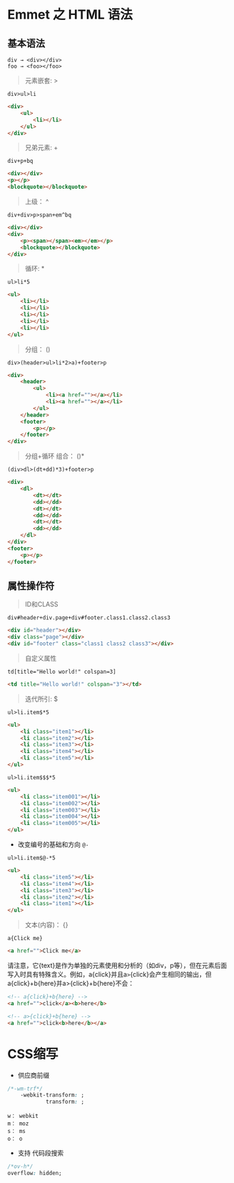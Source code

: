 # Emmet 之 HTML 语法

## 基本语法
```
div → <div></div>
foo → <foo></foo>
```

> 元素嵌套: >

```
div>ul>li
```

```html
<div>
    <ul>
        <li></li>
    </ul>
</div>
```
> 兄弟元素: +

```
div+p+bq
```

```html
<div></div>
<p></p>
<blockquote></blockquote>
```

> 上级： ^

```
div+div>p>span+em^bq
```

```html
<div></div>
<div>
    <p><span></span><em></em></p>
    <blockquote></blockquote>
</div>
```

> 循环: *
```
ul>li*5
```
```html
<ul>
    <li></li>
    <li></li>
    <li></li>
    <li></li>
    <li></li>
</ul>
```

> 分组： ()

```
div>(header>ul>li*2>a)+footer>p
```

```html
<div>
    <header>
        <ul>
            <li><a href=""></a></li>
            <li><a href=""></a></li>
        </ul>
    </header>
    <footer>
        <p></p>
    </footer>
</div>
```

> 分组+循环 组合： ()*
```
(div>dl>(dt+dd)*3)+footer>p
```
```html
<div>
    <dl>
        <dt></dt>
        <dd></dd>
        <dt></dt>
        <dd></dd>
        <dt></dt>
        <dd></dd>
    </dl>
</div>
<footer>
    <p></p>
</footer>
```

## 属性操作符

> ID和CLASS
```
div#header+div.page+div#footer.class1.class2.class3
```
```html
<div id="header"></div>
<div class="page"></div>
<div id="footer" class="class1 class2 class3"></div>
```

> 自定义属性
```
td[title="Hello world!" colspan=3]
```

```html
<td title="Hello world!" colspan="3"></td>
```

> 迭代所引: $
```
ul>li.item$*5
```
```html
<ul>
    <li class="item1"></li>
    <li class="item2"></li>
    <li class="item3"></li>
    <li class="item4"></li>
    <li class="item5"></li>
</ul>
```

```
ul>li.item$$$*5
```

```html
<ul>
    <li class="item001"></li>
    <li class="item002"></li>
    <li class="item003"></li>
    <li class="item004"></li>
    <li class="item005"></li>
</ul>
```

* 改变编号的基础和方向 `@-`

```
ul>li.item$@-*5
```
```html
<ul>
    <li class="item5"></li>
    <li class="item4"></li>
    <li class="item3"></li>
    <li class="item2"></li>
    <li class="item1"></li>
</ul>
```

> 文本(内容)： {}

```
a{Click me}
```

```html
<a href="">Click me</a>
```

请注意，它{text}是作为单独的元素使用和分析的（如div，p等），但在元素后面写入时具有特殊含义。例如，a{click}并且a`>`{click}会产生相同的输出，但a{click}+b{here}并a>{click}+b{here}不会：

```html
<!-- a{click}+b{here} -->
<a href="">click</a><b>here</b>

<!-- a>{click}+b{here} -->
<a href="">click<b>here</b></a>
```

# CSS缩写

* 供应商前缀

```css
/*-wm-trf*/
    -webkit-transform: ;
            transform: ;
```

`w： webkit`  
`m： moz`  
`s： ms`  
`o： o`  

* 支持 代码段搜索
```css
/*ov-h*/
overflow: hidden;
```